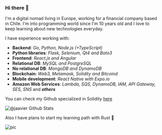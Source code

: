 ### Hi there 👋

I'm a digital nomad living in Europe, working for a financial company based in Chile. I'm into programming world since I'm 10 years old and I love to keep learning about new technologies everyday.

I have experience working with:

- **Backend**: *Go, Python, Node.js (+TypeScript)*
- **Python libraries**: *Flask, Selenium, Qt4 and Boto3*
- **Frontend**: *React.js and Angular*
- **Relational DB**: *MySQL and PostgreSQL*
- **No relational DB**: *MongoDB and DynamoDB*
- **Blockchain**: *Web3, Metamask, Solidity and Bitcoind*
- **Mobile development**: *React Native with Expo.io*
- **Amazon Web Services**: *Lambda, SQS, DynamoDB, IAM, API Gateway, SES, SNS* and ***others***

You can check my Github specialized in Solidity [here](https://github.com/ethereumchile)

![@jaavier Github Stats](https://8-8.biz/goto/5558661d-4a60-4781-814a-19fdbc231aa4)

Also I have plans to start my learning path with Rust 🤖


![pic](https://8-8.biz:7777/jaavier?src=profile)
